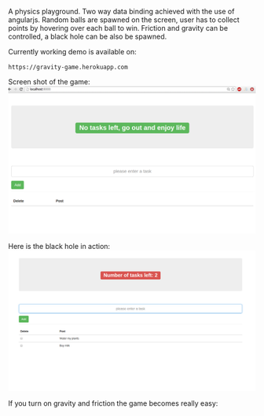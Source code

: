 A physics playground. 
	Two way data binding achieved with the use of angularjs. 
	Random balls are spawned on the screen, user has to collect points by hovering over each ball to win. Friction and gravity can be controlled, a black hole can be also be spawned. 

Currently working demo is available on:

	https://gravity-game.herokuapp.com

Screen shot of the game:
	![empty list](https://github.com/red-starter/To-Do-List/blob/master/screenshots/Screenshot%20from%202015-03-22%2023:37:01.png?raw=true)

Here is the black hole in action:
	![List with one task](https://github.com/red-starter/To-Do-List/blob/master/screenshots/Screenshot%20from%202015-03-22%2023:39:16.png?raw=true)

If you turn on gravity and friction the game becomes really easy:
	